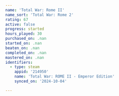 ```yaml
---
name: 'Total War: Rome II'
name_sort: 'Total War: Rome 2'
rating: 67
active: false
progress: started
hours_played: 30
purchased_on: .nan
started_on: .nan
beaten_on: .nan
completed_on: .nan
mastered_on: .nan
identifiers:
  - type: steam
    appid: '214950'
    name: 'Total War: ROME II - Emperor Edition'
    synced_on: '2024-10-04'

---
```

